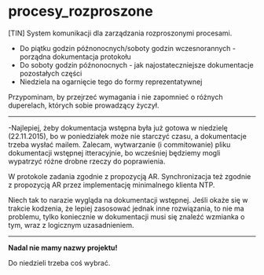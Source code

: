 # procesy_rozproszone
[TIN] System komunikacji dla zarządzania rozproszonymi procesami.  

 - Do piątku godzin późnonocnych/soboty godzin wczesnorannych - porządna dokumentacja protokołu
 - Do soboty godzin późnonocnych - jak najostateczniejsze dokumentacje pozostałych części
 - Niedziela na ogarnięcie tego do formy reprezentatywnej

Przypominam, by przejrzeć wymagania i nie zapomnieć o różnych duperelach, których sobie prowadzący życzył.

-----------------------------------------------------------------

-Najlepiej, żeby dokumentacja wstępna była już gotowa w niedzielę (22.11.2015), bo w poniedziałek może nie starczyć czasu, a dokumentacje trzeba wysłać mailem. Zalecam, wytwarzanie (i commitowanie) pliku dokumentacji wstępnej itteracyjnie, bo wcześniej będziemy mogli wypatrzyć różne drobne rzeczy do poprawienia.

W protokole zadania zgodnie z propozycją AR. Synchronizacja też zgodnie z propozycją AR przez implementację minimalnego klienta NTP.

Niech tak to narazie wygląda na dokumentacji wstępnej. Jeśli okaże się w trakcie kodzenia, że lepiej zasosować jednak inne rozwiązania, to nie ma problemu, tylko koniecznie w dokumentacji musi się znaleźć wzmianka o tym, wraz z logicznym uzasadnieniem.

-----------------------------------------------------------------
**Nadal nie mamy nazwy projektu!**

Do niedzieli trzeba coś wybrać.
